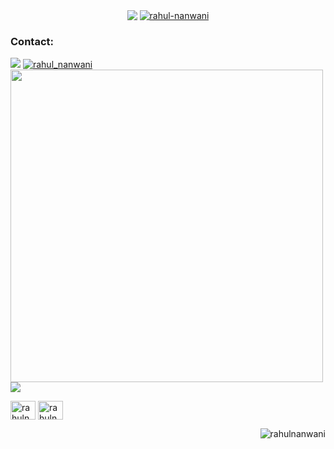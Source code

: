 <p align="center">
<a href="https://github.com/anuraghazra/github-readme-stats"><img align="center" src="https://github-readme-stats.vercel.app/api/top-langs/?username=rahul-nanwani&show_icons=true&layout=compact&theme=dark&count_private=true" /></a>
<a href="https://github.com/ryo-ma/github-profile-trophy"><img align="center" src="https://github-profile-trophy.vercel.app/?username=rahul-nanwani&theme=dark" alt="rahul-nanwani" /></a>
</p>

<h3 align="left">Contact:</h3>
<a href="mailto:contact@rahulnanwani.tk"><img src="https://img.shields.io/badge/contact%40rahulnanwani.tk-blue?style=for-the-badge&logo=gmail" /></a>
<a href="https://twitter.com/rahul_nanwani" target="blank"><img src="https://img.shields.io/twitter/follow/rahul_nanwani?logo=twitter&style=for-the-badge" alt="rahul_nanwani" /></a></br>
<a href="https://github.com/anuraghazra/github-readme-stats"><img width="500" src="https://github-readme-stats.vercel.app/api?username=rahul-nanwani&show_icons=true&theme=dark&count_private=true" /></a></br>
<a href="https://discordapp.com/users/458279513349160963"><img src="https://img.shields.io/badge/Discord-WOLF%231830-7289DA?logo=discord&style=for-the-badgel" /></a>

<a href="https://linkedin.com/in/rahul-nanwani" target="blank"><img align="center" src="https://cdn.jsdelivr.net/npm/simple-icons@3.0.1/icons/linkedin.svg" alt="rahulnanwani" height="30" width="40" /></a>
<a href="https://twitter.com/rahul_nanwani" target="blank"><img align="center" src="https://cdn.jsdelivr.net/npm/simple-icons@3.0.1/icons/twitter.svg" alt="rahulnanwani" height="30" width="40" /></a>
</p>
<p align="right"><img src="https://komarev.com/ghpvc/?username=rahul-nanwani&label=Profile%20views&color=0e75b6&style=flat" alt="rahulnanwani" /></p>
